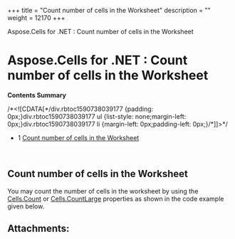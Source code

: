 +++
title = "Count number of cells in the Worksheet" 
description = "" 
weight = 12170 
+++

Aspose.Cells for .NET : Count number of cells in the Worksheet  

# Aspose.Cells for .NET : Count number of cells in the Worksheet


**Contents Summary**

/\*<!\[CDATA\[\*/div.rbtoc1590738039177 {padding: 0px;}div.rbtoc1590738039177 ul {list-style: none;margin-left: 0px;}div.rbtoc1590738039177 li {margin-left: 0px;padding-left: 0px;}/\*\]\]>\*/

*   1 [Count number of cells in the Worksheet](#CountnumberofcellsintheWorksheet-CountnumberofcellsintheWorksheet)

 

## Count number of cells in the Worksheet

You may count the number of cells in the worksheet by using the [Cells.Count](https://apireference.aspose.com/net/cells/aspose.cells/cells/properties/count) or [Cells.CountLarge](https://apireference.aspose.com/net/cells/aspose.cells/cells/properties/countlarge) properties as shown in the code example given below.

## Attachments:


